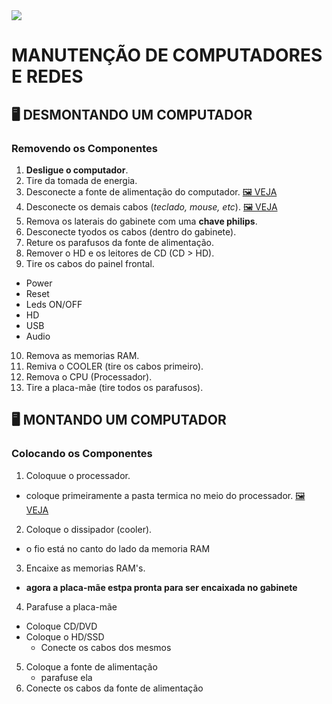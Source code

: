<img src="https://github.com/Guilhermepereirafonseca/MANUTENCAO-DE-COMPUTADORES/assets/169271268/4e0d7d27-c3a3-42f6-8474-6142d461f486">

# MANUTENÇÃO DE COMPUTADORES E REDES

## 🖥️ DESMONTANDO UM COMPUTADOR
### Removendo os Componentes
1. **Desligue o computador**.
2. Tire da tomada de energia.
3. Desconecte a fonte de alimentação do computador. [🖼️ VEJA](https://m.media-amazon.com/images/I/51uORWOvygL._AC_UF1000,1000_QL80_.jpg)
4. Desconecte os demais cabos (*teclado, mouse, etc*). [🖼️ VEJA](https://photos.enjoei.com.br/gabinete-pc-desktop-computador-cpu-dealer-placa-processador-84279532/800x800/czM6Ly9waG90b3MuZW5qb2VpLmNvbS5ici9wcm9kdWN0cy81OTU4NDEvZGM1NGU4OGNiMWVmMGIyYjNmZjkyNWEzM2VjOGYzMDMuanBn)
5. Remova os laterais do gabinete com uma **chave philips**.
6. Desconecte tyodos os cabos (dentro do gabinete).
7. Reture os parafusos da fonte de alimentação.
8. Remover o HD e os leitores de CD (CD > HD).
9. Tire os cabos do painel frontal.
  - Power
  - Reset
  - Leds ON/OFF
  - HD
  - USB
  - Audio
10. Remova as memorias RAM.
11. Remiva o COOLER (tire os cabos primeiro).
12. Remova o CPU (Processador).
13. Tire a placa-mãe (tire todos os parafusos).

## 🖥️ MONTANDO UM COMPUTADOR
### Colocando os Componentes
1. Coloquue o processador.
- coloque primeiramente a pasta termica no meio do processador. [🖼️ VEJA](https://blog.bbbaterias.com.br/wp-content/uploads/2023/08/pasta-termica-notebook.jpg)
2. Coloque o dissipador (cooler).
- o fio está no canto do lado da memoria RAM
3. Encaixe as memorias RAM's.
- **agora a placa-mãe estpa pronta para ser encaixada no gabinete**
4. Parafuse a placa-mãe
  - Coloque CD/DVD
  - Coloque o HD/SSD
    - Conecte os cabos dos mesmos
5. Coloque a fonte de alimentação
    - parafuse ela
6. Conecte os cabos da fonte de alimentação
